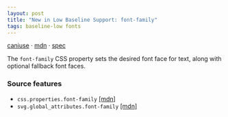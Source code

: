 ```yaml
---
layout: post
title: "New in Low Baseline Support: font-family"
tags: baseline-low fonts
---
```


[caniuse](https://caniuse.com/?search=font-family) · [mdn](https://developer.mozilla.org/en-US/search?q=font-family) · [spec](https://drafts.csswg.org/css-fonts-4/#font-family-prop)

The `font-family` CSS property sets the desired font face for text, along with optional fallback font faces.

### Source features

- ``css.properties.font-family`` [[mdn]](https://developer.mozilla.org/en-US/search?q=css.properties.font-family)
- ``svg.global_attributes.font-family`` [[mdn]](https://developer.mozilla.org/en-US/search?q=svg.global_attributes.font-family)
